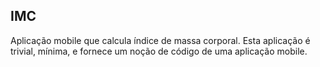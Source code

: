 ## IMC

Aplicação mobile que calcula índice de massa corporal.
Esta aplicação é trivial, mínima, e fornece um noção de
código de uma aplicação mobile.
